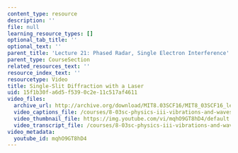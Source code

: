 ```yaml
---
content_type: resource
description: ''
file: null
learning_resource_types: []
optional_tab_title: ''
optional_text: ''
parent_title: 'Lecture 21: Phased Radar, Single Electron Interference'
parent_type: CourseSection
related_resources_text: ''
resource_index_text: ''
resourcetype: Video
title: Single-Slit Diffraction with a Laser
uid: 15f1b30f-a6d5-f539-0c2e-11c517af4611
video_files:
  archive_url: http://archive.org/download/MIT8.03SCF16/MIT8_03SCF16_lec21_300k.mp4
  video_captions_file: /courses/8-03sc-physics-iii-vibrations-and-waves-fall-2016/5662f2c096015f92ac324c2c36c8f5ba_mqhO9GT8hD4.vtt
  video_thumbnail_file: https://img.youtube.com/vi/mqhO9GT8hD4/default.jpg
  video_transcript_file: /courses/8-03sc-physics-iii-vibrations-and-waves-fall-2016/259c3d794126fb617d7395c635a637f1_mqhO9GT8hD4.pdf
video_metadata:
  youtube_id: mqhO9GT8hD4
---
```

